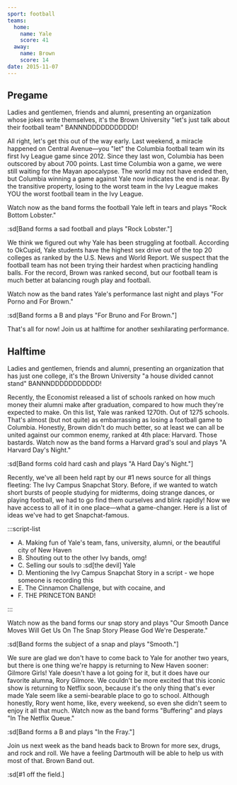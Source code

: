 ```yaml
---
sport: football
teams:
  home:
    name: Yale
    score: 41
  away:
    name: Brown
    score: 14
date: 2015-11-07
---
```


## Pregame

Ladies and gentlemen, friends and alumni, presenting an organization whose jokes write themselves, it's the Brown University "let's just talk about their football team" BANNNDDDDDDDDDDD!

All right, let's get this out of the way early. Last weekend, a miracle happened on Central Avenue—you "let" the Columbia football team win its first Ivy League game since 2012. Since they last won, Columbia has been outscored by about 700 points. Last time Columbia won a game, we were still waiting for the Mayan apocalypse. The world may not have ended then, but Columbia winning a game against Yale now indicates the end is near. By the transitive property, losing to the worst team in the Ivy League makes YOU the worst football team in the Ivy League.

Watch now as the band forms the football Yale left in tears and plays "Rock Bottom Lobster."

:sd[Band forms a sad football and plays "Rock Lobster."]

We think we figured out why Yale has been struggling at football. According to OkCupid, Yale students have the highest sex drive out of the top 20 colleges as ranked by the U.S. News and World Report. We suspect that the football team has not been trying their hardest when practicing handling balls. For the record, Brown was ranked second, but our football team is much better at balancing rough play and football.

Watch now as the band rates Yale's performance last night and plays "For Porno and For Brown."

:sd[Band forms a B and plays "For Bruno and For Brown."]

That's all for now! Join us at halftime for another sexhilarating performance.

## Halftime

Ladies and gentlemen, friends and alumni, presenting an organization that has just one college, it's the Brown University "a house divided cannot stand" BANNNDDDDDDDDDDD!

Recently, the Economist released a list of schools ranked on how much money their alumni make after graduation, compared to how much they're expected to make. On this list, Yale was ranked 1270th. Out of 1275 schools. That's almost (but not quite) as embarrassing as losing a football game to Columbia. Honestly, Brown didn't do much better, so at least we can all be united against our common enemy, ranked at 4th place: Harvard. Those bastards. Watch now as the band forms a Harvard grad's soul and plays "A Harvard Day's Night."

:sd[Band forms cold hard cash and plays "A Hard Day's Night."]

Recently, we've all been held rapt by our #1 news source for all things fleeting: The Ivy Campus Snapchat Story. Before, if we wanted to watch short bursts of people studying for midterms, doing strange dances, or playing football, we had to go find them ourselves and blink rapidly! Now we have access to all of it in one place—what a game-changer. Here is a list of ideas we've had to get Snapchat-famous.

:::script-list

- A. Making fun of Yale's team, fans, university, alumni, or the beautiful city of New Haven
- B. Shouting out to the other Ivy bands, omg!
- C. Selling our souls to :sd[the devil] Yale
- D. Mentioning the Ivy Campus Snapchat Story in a script - we hope someone is recording this
- E. The Cinnamon Challenge, but with cocaine, and
- F. THE PRINCETON BAND!

:::

Watch now as the band forms our snap story and plays "Our Smooth Dance Moves Will Get Us On The Snap Story Please God We're Desperate."

:sd[Band forms the subject of a snap and plays "Smooth."]

We sure are glad we don't have to come back to Yale for another two years, but there is one thing we're happy is returning to New Haven sooner: Gilmore Girls! Yale doesn't have a lot going for it, but it does have our favorite alumna, Rory Gilmore. We couldn't be more excited that this iconic show is returning to Netflix soon, because it's the only thing that's ever made Yale seem like a semi-bearable place to go to school. Although honestly, Rory went home, like, every weekend, so even she didn't seem to enjoy it all that much. Watch now as the band forms "Buffering" and plays "In The Netflix Queue."

:sd[Band forms a B and plays "In the Fray."]

Join us next week as the band heads back to Brown for more sex, drugs, and rock and roll. We have a feeling Dartmouth will be able to help us with most of that. Brown Band out.

:sd[#1 off the field.]
